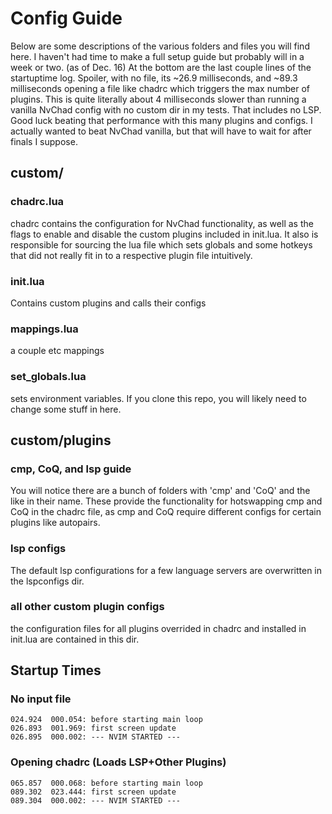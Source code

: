 # Config Guide
Below are some descriptions of the various folders and files you will find here. I haven't had time to make a full setup guide but probably will in a week or two. (as of Dec. 16) At the bottom are the last couple lines of the startuptime log. Spoiler, with no file, its ~26.9 milliseconds, and ~89.3 milliseconds opening a file like chadrc which triggers the max number of plugins. This is quite literally about 4 milliseconds slower than running a vanilla NvChad config with no custom dir in my tests. That includes no LSP. Good luck beating that performance with this many plugins and configs. I actually wanted to beat NvChad vanilla, but that will have to wait for after finals I suppose.

## custom/
### chadrc.lua
chadrc contains the configuration for NvChad functionality, as well as the flags to enable and disable the custom plugins included in init.lua. It also is responsible for sourcing the lua file which sets globals and some hotkeys that did not really fit in to a respective plugin file intuitively.
### init.lua
Contains custom plugins and calls their configs
### mappings.lua
a couple etc mappings
### set_globals.lua
sets environment variables. If you clone this repo, you will likely need to change some stuff in here.

## custom/plugins
### cmp, CoQ, and lsp guide
You will notice there are a bunch of folders with 'cmp' and 'CoQ' and the like in their name. These provide the functionality for hotswapping cmp and CoQ in the chadrc file, as cmp and CoQ require different configs for certain plugins like autopairs.
### lsp configs
The default lsp configurations for a few language servers are overwritten in the lspconfigs dir.

### all other custom plugin configs
the configuration files for all plugins overrided in chadrc and installed in init.lua are contained in this dir.

## Startup Times
### No input file
```
024.924  000.054: before starting main loop
026.893  001.969: first screen update
026.895  000.002: --- NVIM STARTED ---
```
### Opening chadrc (Loads LSP+Other Plugins)
```
065.857  000.068: before starting main loop
089.302  023.444: first screen update
089.304  000.002: --- NVIM STARTED ---
```
